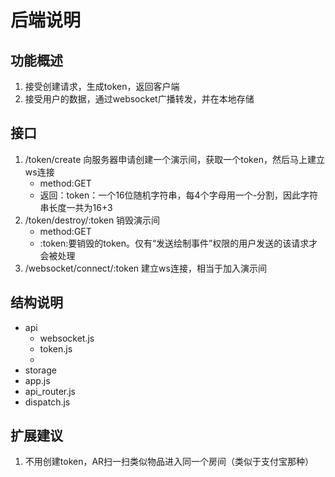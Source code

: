 # 后端说明

## 功能概述
1. 接受创建请求，生成token，返回客户端
2. 接受用户的数据，通过websocket广播转发，并在本地存储


## 接口
1. /token/create 向服务器申请创建一个演示间，获取一个token，然后马上建立ws连接
	* method:GET
	* 返回：token：一个16位随机字符串，每4个字母用一个-分割，因此字符串长度一共为16+3
2. /token/destroy/:token 销毁演示间
	* method:GET
	* :token:要销毁的token。仅有“发送绘制事件”权限的用户发送的该请求才会被处理
3. /websocket/connect/:token 建立ws连接，相当于加入演示间


## 结构说明
* api
	* websocket.js
	* token.js
	* 
* storage
* app.js
* api_router.js
* dispatch.js


## 扩展建议
1. 不用创建token，AR扫一扫类似物品进入同一个房间（类似于支付宝那种）